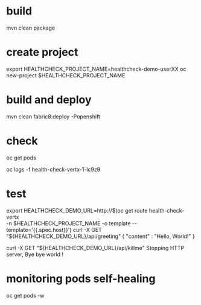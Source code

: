 # build
mvn clean package

# create project
export HEALTHCHECK_PROJECT_NAME=healthcheck-demo-userXX
oc new-project $HEALTHCHECK_PROJECT_NAME

# build and deploy
mvn clean fabric8:deploy -Popenshift


# check
oc get pods

oc logs -f health-check-vertx-1-lc9z9

# test
export HEALTHCHECK_DEMO_URL=http://$(oc get route health-check-vertx \
-n $HEALTHCHECK_PROJECT_NAME -o template --template='{{.spec.host}}')
curl -X GET "${HEALTHCHECK_DEMO_URL}/api/greeting"
{
  "content" : "Hello, World!"
}

curl -X GET "${HEALTHCHECK_DEMO_URL}/api/killme"
Stopping HTTP server, Bye bye world !

# monitoring pods self-healing
oc get pods -w

